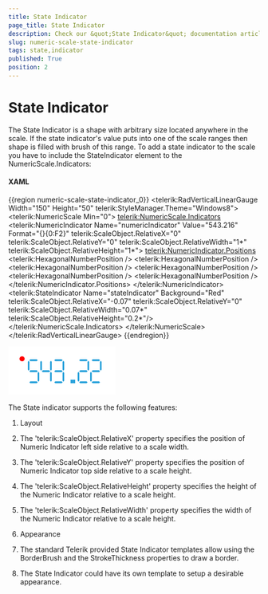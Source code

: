 ```yaml
---
title: State Indicator
page_title: State Indicator
description: Check our &quot;State Indicator&quot; documentation article for the RadGauge {{ site.framework_name }} control.
slug: numeric-scale-state-indicator
tags: state,indicator
published: True
position: 2
---
```


# State Indicator

The State Indicator is a shape with arbitrary size located anywhere in the scale. If the state indicator's value puts into one of the scale ranges then shape is filled with brush of this range. To add a state indicator to the scale you have to include the StateIndicator element to the NumericScale.Indicators:

#### __XAML__
{{region numeric-scale-state-indicator_0}}
	<telerik:RadVerticalLinearGauge Width="150" Height="50" telerik:StyleManager.Theme="Windows8">
	    <telerik:NumericScale Min="0">
	        <telerik:NumericScale.Indicators>
	            <telerik:NumericIndicator Name="numericIndicator" Value="543.216" 
	            Format="{}{0:F2}"
	            telerik:ScaleObject.RelativeX="0"
	            telerik:ScaleObject.RelativeY="0"
	            telerik:ScaleObject.RelativeWidth="1*" 
	            telerik:ScaleObject.RelativeHeight="1*">
	                <telerik:NumericIndicator.Positions>
	                    <telerik:HexagonalNumberPosition />
	                    <telerik:HexagonalNumberPosition />
	                    <telerik:HexagonalNumberPosition />
	                    <telerik:HexagonalNumberPosition />
	                    <telerik:HexagonalNumberPosition />
	                    <telerik:HexagonalNumberPosition />
	                </telerik:NumericIndicator.Positions>
	            </telerik:NumericIndicator>
	            <telerik:StateIndicator Name="stateIndicator"
	                                    Background="Red"
										telerik:ScaleObject.RelativeX="-0.07"
										telerik:ScaleObject.RelativeY="0"
										telerik:ScaleObject.RelativeWidth="0.07*"
										telerik:ScaleObject.RelativeHeight="0.2*"/>
	        </telerik:NumericScale.Indicators>
	    </telerik:NumericScale>
	</telerik:RadVerticalLinearGauge>
{{endregion}}

![WPF RadGauge Numeric Scale State Indicator](images/NumericScaleStateIndicator.png)

The State indicator supports the following features:

1. Layout 

2. The 'telerik:ScaleObject.RelativeX' property specifies the position of Numeric Indicator left side relative to a scale width.

3. The 'telerik:ScaleObject.RelativeY' property specifies the position of Numeric Indicator top side relative to a scale height.

4. The 'telerik:ScaleObject.RelativeHeight' property specifies the height of the Numeric Indicator relative to a scale height.

5. The 'telerik:ScaleObject.RelativeWidth' property specifies the width of the Numeric Indicator relative to a scale height.

6. Appearance 

7. The standard Telerik provided State Indicator templates allow using the BorderBrush and the StrokeThickness properties to draw a border.

8. The State Indicator could have its own template to setup a desirable appearance.
